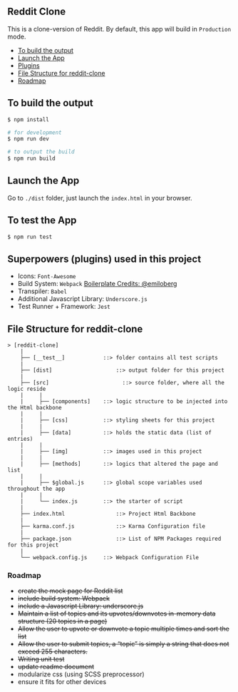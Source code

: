 ## Reddit Clone
This is a clone-version of Reddit. By default, this app will build in `Production` mode.

- [To build the output](https://github.com/AaronKow/reddit-clone#to-build-the-output)
- [Launch the App](https://github.com/AaronKow/reddit-clone#launch-the-app)
- [Plugins](https://github.com/AaronKow/reddit-clone#superpowers-plugins-used-in-this-project)
- [File Structure for reddit-clone](https://github.com/AaronKow/reddit-clone#file-structure-for-reddit-clone)
- [Roadmap](https://github.com/AaronKow/reddit-clone#roadmap)

## To build the output
```bash
$ npm install

# for development
$ npm run dev

# to output the build
$ npm run build
```

## Launch the App
Go to `./dist` folder, just launch the `index.html` in your browser.

## To test the App
```bash
$ npm run test
```

## Superpowers (plugins) used in this project
- Icons: `Font-Awesome`
- Build System: `Webpack` [Boilerplate Credits: @emiloberg](https://github.com/emiloberg/webpack-tutorial)
- Transpiler: `Babel`
- Additional Javascript Library: `Underscore.js`
- Test Runner + Framework: `Jest`


## File Structure for reddit-clone
```
> [reddit-clone]
    |
    ├── [__test__]            ::> folder contains all test scripts
    |
    ├── [dist]			          ::> output folder for this project
    |
    ├── [src]			            ::> source folder, where all the logic reside
    |     |
    |     ├── [components]    ::> logic structure to be injected into the Html backbone
    |     |
    |     ├── [css]           ::> styling sheets for this project
    |     |
    |     ├── [data]          ::> holds the static data (list of entries)
    |     |
    |     ├── [img]           ::> images used in this project
    |     |
    |     ├── [methods]       ::> logics that altered the page and list
    |     |
    |     ├── $global.js      ::> global scope variables used throughout the app
    |     |
    |     └── index.js        ::> the starter of script
    |
    ├── index.html			      ::> Project Html Backbone
    |
    ├── karma.conf.js	   		  ::> Karma Configuration file
    |
    ├── package.json	   		  ::> List of NPM Packages required for this project
    |
    └── webpack.config.js     ::> Webpack Configuration File
```


### Roadmap
- ~~create the mock page for Reddit list~~
- ~~include build system: Webpack~~
- ~~include a Javascript Library: underscore.js~~
- ~~Maintain a list of topics and its upvotes/downvotes in-memory data structure (20 topics in a page)~~
- ~~Allow the user to upvote or downvote a topic multiple times and sort the list~~
- ~~Allow the user to submit topics, a “topic” is simply a string that does not exceed 255 characters.~~
- ~~Writing unit test~~
- ~~update readme document~~
- modularize css (using SCSS preprocessor)
- ensure it fits for other devices
